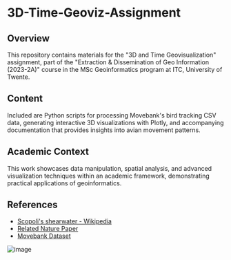 # 3D-Time-Geoviz-Assignment

## Overview
This repository contains materials for the "3D and Time Geovisualization" assignment, part of the "Extraction & Dissemination of Geo Information (2023-2A)" course in the MSc Geoinformatics program at ITC, University of Twente.

## Content
Included are Python scripts for processing Movebank's bird tracking CSV data, generating interactive 3D visualizations with Plotly, and accompanying documentation that provides insights into avian movement patterns.

## Academic Context
This work showcases data manipulation, spatial analysis, and advanced visualization techniques within an academic framework, demonstrating practical applications of geoinformatics.

## References
- [Scopoli's shearwater - Wikipedia](https://en.wikipedia.org/wiki/Scopoli%27s_shearwater)
- [Related Nature Paper](https://www.nature.com/articles/s41598-017-09738-5)
- [Movebank Dataset](https://www.movebank.org/cms/webapp?gwt_fragment=page%3Dstudies%2Cpath%3Dstudy317481491)


![image](https://github.com/3bdillahiomar/3D-Time-Geoviz-Assignment/assets/128916651/f590c7fd-4e83-40f6-8337-48d4f483da36)
